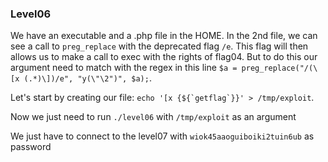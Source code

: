 ### Level06

We have an executable and a .php file in the HOME. In the 2nd file, we can see a call to `preg_replace` with the deprecated flag `/e`. This flag will then allows us to make a call to exec with the rights of flag04. But to do this our argument need to match with the regex in this line `$a = preg_replace("/(\[x (.*)\])/e", "y(\"\2")", $a);`. 

Let's start by creating our file: ``echo '[x {${`getflag`}}' > /tmp/exploit``.

Now we just need to run `./level06` with `/tmp/exploit` as an argument

We just have to connect to the level07 with `wiok45aaoguiboiki2tuin6ub` as password
